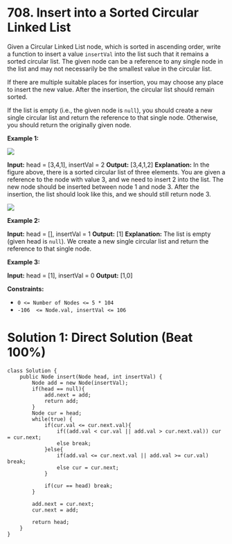 # 708. Insert into a Sorted Circular Linked List
Given a Circular Linked List node, which is sorted in ascending order, write a function to insert a value  `insertVal`  into the list such that it remains a sorted circular list. The given node can be a reference to any single node in the list and may not necessarily be the smallest value in the circular list.

If there are multiple suitable places for insertion, you may choose any place to insert the new value. After the insertion, the circular list should remain sorted.

If the list is empty (i.e., the given node is  `null`), you should create a new single circular list and return the reference to that single node. Otherwise, you should return the originally given node.

**Example 1:**

![](https://assets.leetcode.com/uploads/2019/01/19/example_1_before_65p.jpg)  

**Input:** head = [3,4,1], insertVal = 2
**Output:** [3,4,1,2]
**Explanation:** In the figure above, there is a sorted circular list of three elements. You are given a reference to the node with value 3, and we need to insert 2 into the list. The new node should be inserted between node 1 and node 3. After the insertion, the list should look like this, and we should still return node 3.

![](https://assets.leetcode.com/uploads/2019/01/19/example_1_after_65p.jpg)

**Example 2:**

**Input:** head = [], insertVal = 1
**Output:** [1]
**Explanation:** The list is empty (given head is `null`). We create a new single circular list and return the reference to that single node.

**Example 3:**

**Input:** head = [1], insertVal = 0
**Output:** [1,0]

**Constraints:**

-   `0 <= Number of Nodes <= 5 * 104`
-   `-106  <= Node.val, insertVal <= 106`

# Solution 1: Direct Solution (Beat 100%)
```
class Solution {
    public Node insert(Node head, int insertVal) {
        Node add = new Node(insertVal);
        if(head == null){
            add.next = add;
            return add;
        }
        Node cur = head;
        while(true) {
            if(cur.val <= cur.next.val){
                if((add.val < cur.val || add.val > cur.next.val)) cur = cur.next;
                else break;
            }else{
                if(add.val <= cur.next.val || add.val >= cur.val) break;
                else cur = cur.next;
            }
            
            if(cur == head) break;
        }
        
        add.next = cur.next;
        cur.next = add;
        
        return head;
    }
}
```
